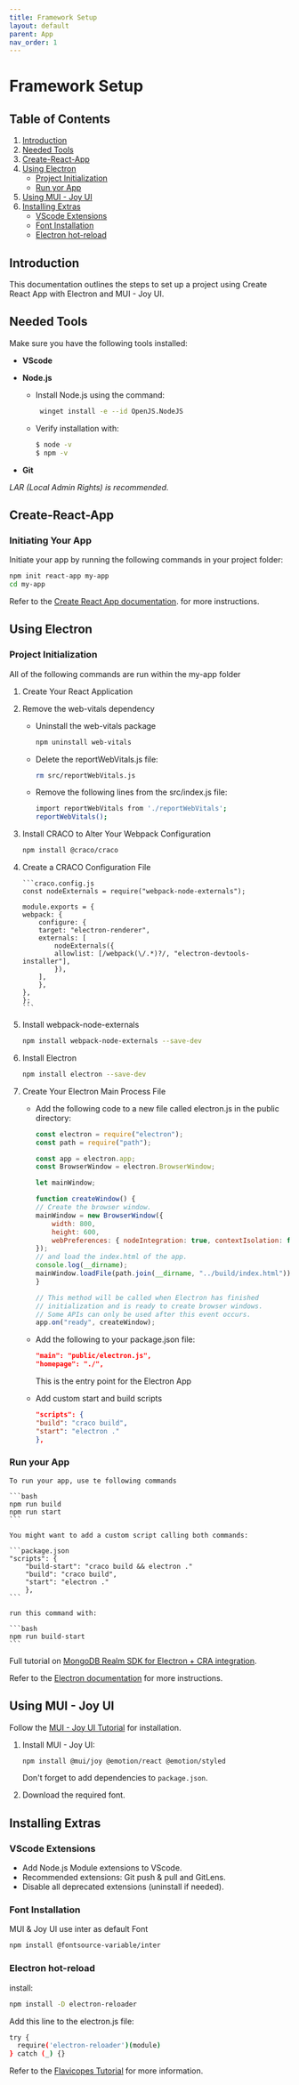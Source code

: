 ```yaml
---
title: Framework Setup
layout: default
parent: App
nav_order: 1
---
```


# Framework Setup

## Table of Contents
1. [Introduction](#introduction)
2. [Needed Tools](#needed-tools)
3. [Create-React-App](#create-react-app)
4. [Using Electron](#using-electron)
   - [Project Initialization](#project-initialization)
   - [Run yor App](#run-your-app)
5. [Using MUI - Joy UI](#using-mui---joy-ui)
6. [Installing Extras](#installing-extras)
   - [VScode Extensions](#vscode-extensions)
   - [Font Installation](#font-installation)
   - [Electron hot-reload](#electron-hot-reload)

## Introduction

This documentation outlines the steps to set up a project using Create React App with Electron and MUI - Joy UI.

## Needed Tools

Make sure you have the following tools installed:

- **VScode**
- **Node.js**
  - Install Node.js using the command:

      ```bash
       winget install -e --id OpenJS.NodeJS
      ```
    
  - Verify installation with:
  
    ```bash
    $ node -v
    $ npm -v
    ```
    
- **Git**

*LAR (Local Admin Rights) is recommended.*

## Create-React-App

### Initiating Your App

Initiate your app by running the following commands in your project folder:

```bash
npm init react-app my-app
cd my-app
```


Refer to the [Create React App documentation](https://create-react-app.dev/docs/getting-started/). for more instructions.

## Using Electron

### Project Initialization

All of the following commands are run within the my-app folder

1. Create Your React Application
2. Remove the web-vitals dependency
    -   Uninstall the web-vitals package
      
        ```bash
        npm uninstall web-vitals
        ```
        
    -   Delete the reportWebVitals.js file:
      
        ```bash
        rm src/reportWebVitals.js
        ```
        
    -   Remove the following lines from the src/index.js file:
      
        ```bash
        import reportWebVitals from './reportWebVitals';
        reportWebVitals();
        ```
        
3. Install CRACO to Alter Your Webpack Configuration

    ```bash
    npm install @craco/craco
    ```
    
5. Create a CRACO Configuration File

   
       ```craco.config.js
       const nodeExternals = require("webpack-node-externals");
   
       module.exports = {
       webpack: {
           configure: {
           target: "electron-renderer",
           externals: [
               nodeExternals({
               allowlist: [/webpack(\/.*)?/, "electron-devtools-installer"],
               }),
           ],
           },
       },
       };
       ```
    
6. Install webpack-node-externals

    ```bash
    npm install webpack-node-externals --save-dev
    ```
   
8. Install Electron

    ```bash
    npm install electron --save-dev
    ```
    
10. Create Your Electron Main Process File
    -   Add the following code to a new file called electron.js in the public directory:
    
           ```electron.js
           const electron = require("electron");
           const path = require("path");
   
           const app = electron.app;
           const BrowserWindow = electron.BrowserWindow;
   
           let mainWindow;
   
           function createWindow() {
           // Create the browser window.
           mainWindow = new BrowserWindow({
               width: 800,
               height: 600,
               webPreferences: { nodeIntegration: true, contextIsolation: false },
           });
           // and load the index.html of the app.
           console.log(__dirname);
           mainWindow.loadFile(path.join(__dirname, "../build/index.html"));
           }
   
           // This method will be called when Electron has finished
           // initialization and is ready to create browser windows.
           // Some APIs can only be used after this event occurs.
           app.on("ready", createWindow);
           ```
        

    -   Add the following to your package.json file:
   
        ```package.json
        "main": "public/electron.js",
        "homepage": "./",
        ```
        
        This is the entry point for the Electron App

    -   Add custom start and build scripts
      
        ```package.json
        "scripts": {
        "build": "craco build",
        "start": "electron ."
        },
        ```
        
### Run your App
    To run your app, use te following commands
    
    ```bash
    npm run build
    npm run start
    ```
    
    You might want to add a custom script calling both commands:

    ```package.json
    "scripts": {
        "build-start": "craco build && electron ."
        "build": "craco build",
        "start": "electron ."
        },
    ```
    
    run this command with:
    
    ```bash 
    npm run build-start
    ```


Full tutorial on [MongoDB Realm SDK for Electron + CRA integration](https://www.mongodb.com/docs/realm/sdk/node/integrations/electron-cra/).

Refer to the [Electron documentation](https://www.electronjs.org/de/docs/latest/tutorial/tutorial-first-app) for more instructions.

## Using MUI - Joy UI

Follow the [MUI - Joy UI Tutorial](https://mui.com/joy-ui/getting-started/installation/) for installation.

1. Install MUI - Joy UI:

   ```bash
   npm install @mui/joy @emotion/react @emotion/styled
   ```
   
   Don't forget to add dependencies to `package.json`.
3. Download the required font.

## Installing Extras

### VScode Extensions

- Add Node.js Module extensions to VScode.
- Recommended extensions: Git push & pull and GitLens.
- Disable all deprecated extensions (uninstall if needed).

### Font Installation

MUI & Joy UI use inter as default Font

```bash
npm install @fontsource-variable/inter
```
### Electron hot-reload

install:

```bash
npm install -D electron-reloader
```

Add this line to the electron.js file:

```bash
try {
  require('electron-reloader')(module)
} catch (_) {}
```
Refer to the [Flavicopes Tutorial](https://flaviocopes.com/electron-hot-reload/) for more information.






